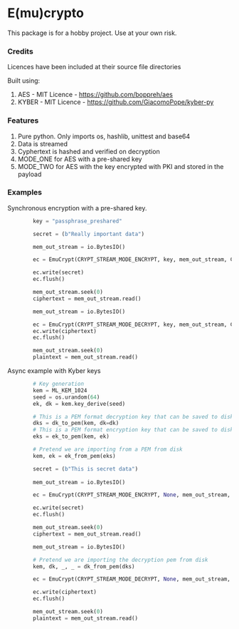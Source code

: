 # E(mu)crypto

This package is for a hobby project. Use at your own risk.

### Credits

Licences have been included at their source file directories

Built using:
1. AES - MIT Licence - https://github.com/boppreh/aes
2. KYBER - MIT Licence - https://github.com/GiacomoPope/kyber-py

### Features

1. Pure python. Only imports os, hashlib, unittest and base64
2. Data is streamed
2. Cyphertext is hashed and verified on decryption
3. MODE_ONE for AES with a pre-shared key 
4. MODE_TWO for AES with the key encrypted with PKI and stored in the payload

### Examples

Synchronous encryption with a pre-shared key.

```python
        key = "passphrase_preshared"

        secret = (b"Really important data")

        mem_out_stream = io.BytesIO()

        ec = EmuCrypt(CRYPT_STREAM_MODE_ENCRYPT, key, mem_out_stream, CRYPT_MODE_ONE)

        ec.write(secret)
        ec.flush()

        mem_out_stream.seek(0)
        ciphertext = mem_out_stream.read()

        mem_out_stream = io.BytesIO()

        ec = EmuCrypt(CRYPT_STREAM_MODE_DECRYPT, key, mem_out_stream, CRYPT_MODE_ONE)
        ec.write(ciphertext)
        ec.flush()

        mem_out_stream.seek(0)
        plaintext = mem_out_stream.read()
```

Async example with Kyber keys

```python
        # Key generation
        kem = ML_KEM_1024
        seed = os.urandom(64)
        ek, dk = kem.key_derive(seed)

        # This is a PEM format decryption key that can be saved to disk
        dks = dk_to_pem(kem, dk=dk)
        # This is a PEM format encryption key that can be saved to disk
        eks = ek_to_pem(kem, ek)

        # Pretend we are importing from a PEM from disk
        kem, ek = ek_from_pem(eks)

        secret = (b"This is secret data")
        
        mem_out_stream = io.BytesIO()

        ec = EmuCrypt(CRYPT_STREAM_MODE_ENCRYPT, None, mem_out_stream, CRYPT_MODE_TWO, kem=kem, ek=ek)

        ec.write(secret)
        ec.flush()

        mem_out_stream.seek(0)
        ciphertext = mem_out_stream.read()

        mem_out_stream = io.BytesIO()

        # Pretend we are importing the decryption pem from disk
        kem, dk, _, _ = dk_from_pem(dks)

        ec = EmuCrypt(CRYPT_STREAM_MODE_DECRYPT, None, mem_out_stream, CRYPT_MODE_TWO, kem=kem, ek=dk)

        ec.write(ciphertext)
        ec.flush()

        mem_out_stream.seek(0)
        plaintext = mem_out_stream.read()
```
